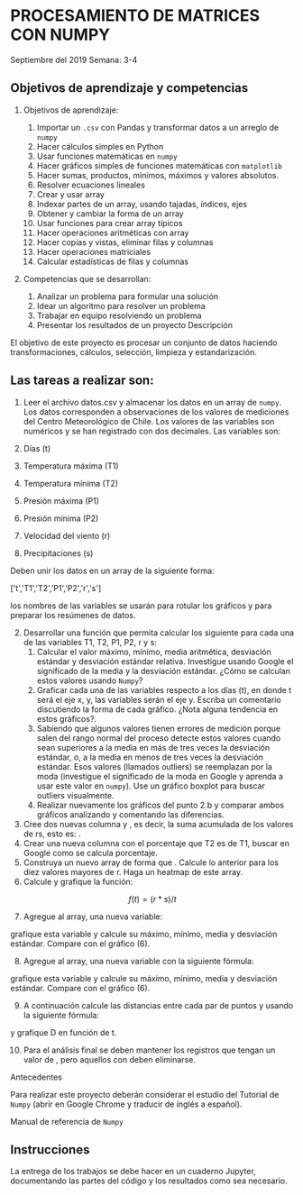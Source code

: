 # ﻿PROCESAMIENTO DE MATRICES CON  NUMPY
Septiembre del 2019
Semana: 3-4

## Objetivos de aprendizaje y competencias

1. Objetivos de aprendizaje:
   1. Importar un `.csv` con Pandas y transformar datos a un arreglo de `numpy`
   2. Hacer cálculos simples en Python
   3. Usar funciones matemáticas en `numpy`
   4. Hacer gráficos simples de  funciones matemáticas con `matplotlib`
   5. Hacer sumas, productos, mínimos, máximos y  valores absolutos.
   6. Resolver ecuaciones lineales
   7. Crear y usar array
   8. Indexar partes de un array, usando tajadas, índices, ejes
   9. Obtener y cambiar la forma de un array
   10. Usar funciones para crear array típicos
   11. Hacer operaciones aritméticas con array
   12. Hacer copias y vistas, eliminar filas y columnas
   13. Hacer operaciones matriciales
   14. Calcular estadísticas de filas y columnas


2. Competencias que se desarrollan:
   1. Analizar un problema para formular una solución
   2. Idear un algoritmo para resolver un problema
   3. Trabajar en equipo resolviendo un problema
   4. Presentar los resultados de un proyecto
Descripción


El objetivo de este proyecto es procesar un conjunto de datos haciendo transformaciones, cálculos, selección, limpieza y estandarización.

## Las tareas a realizar son:


1. Leer el archivo datos.csv y almacenar los datos en un array de `numpy`. Los datos corresponden a observaciones de los valores de mediciones del Centro Meteorológico de Chile. Los valores de las variables son numéricos y se han registrado con dos decimales. Las variables son:


1. Días (t)
2. Temperatura máxima (T1)
3. Temperatura mínima (T2)
4. Presión máxima (P1)
5. Presión mínima (P2)
6. Velocidad del viento (r)
7. Precipitaciones (s)

Deben unir los datos en un array de la siguiente forma:

 ['t','T1','T2','P1','P2','r','s'] 


los nombres de las variables se usarán para rotular los gráficos y para preparar los resúmenes de datos. 


2. Desarrollar una función que permita calcular los siguiente para cada una de las variables T1, T2, P1, P2, r y s:
   1. Calcular el valor máximo, mínimo, media aritmética, desviación estándar y desviación estándar relativa. Investigue usando Google el significado de la media y la desviación estándar. ¿Cómo se calculan estos valores usando `Numpy`?
   2. Graficar cada una de las variables respecto a los días (t), en donde t será el eje x, y, las variables serán el eje y. Escriba un comentario discutiendo la forma de cada gráfico. ¿Nota alguna tendencia en estos gráficos?.
   3. Sabiendo que algunos valores tienen errores de medición porque salen del rango normal del proceso detecte estos valores cuando sean superiores a la media en más de tres veces la desviación estándar, o, a la media en menos de tres veces la desviación estándar. Esos valores (llamados outliers) se reemplazan por la moda (investigue el significado de la moda en Google y aprenda a usar este valor en `numpy`). Use un gráfico boxplot para buscar outliers visualmente.
   4. Realizar nuevamente los gráficos del punto 2.b y comparar ambos gráficos analizando y comentando las diferencias.
3. Cree dos nuevas columna  y , es decir, la suma acumulada de los valores de rs, esto es: . 
4. Crear una nueva columna con el porcentaje que T2 es de T1, buscar en Google como se calcula porcentaje.
5. Construya un nuevo array de forma que . Calcule lo anterior para los diez valores mayores de r. Haga un heatmap de este array.
6. Calcule y grafique la función:



$$
f(t) = (r*s)/t
$$




   7. Agregue al array, una nueva variable:





grafique esta variable y calcule su máximo, mínimo, media y desviación estándar. Compare con el gráfico (6).


   8. Agregue al array, una nueva variable con la siguiente fórmula:





grafique esta variable y calcule su máximo, mínimo, media y desviación estándar. Compare con el gráfico (6).




   9. A continuación calcule las distancias entre cada par de puntos y  usando la siguiente fórmula:





y grafique D en función de t.

10. Para el análisis final se deben mantener los registros que tengan un valor de , pero aquellos con  deben eliminarse.

Antecedentes


Para realizar este proyecto deberán considerar el estudio del Tutorial de `Numpy` (abrir en Google Chrome y traducir de inglés a español).

Manual de referencia de `Numpy`

## Instrucciones

La entrega de los trabajos se debe hacer en un cuaderno Jupyter, documentando las partes del código y los resultados como sea necesario.